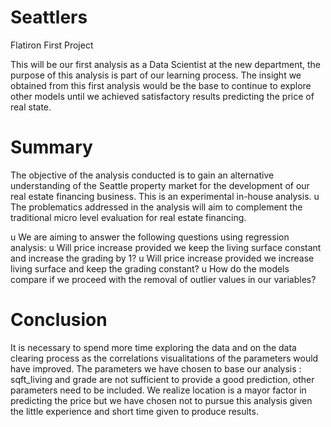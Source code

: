 # Seattlers
Flatiron First Project

This will be our first analysis as a Data Scientist at the new department, the purpose of this analysis is part of our learning process. The insight we obtained from this first analysis would be the base to continue to explore other models until we achieved satisfactory results predicting the price of real state.

# Summary

The objective of the analysis conducted is to gain an alternative understanding of the Seattle property
market for the development of our real estate financing business. This is an experimental in-house analysis.
u The problematics addressed in the analysis will aim to complement the traditional micro level evaluation for
real estate financing.

u We are aiming to answer the following questions using regression analysis:
u Will price increase provided we keep the living surface constant and increase the grading by 1?
u Will price increase provided we increase living surface and keep the grading constant?
u How do the models compare if we proceed with the removal of outlier values in our variables?




# Conclusion

It is necessary to spend more time exploring the data and on the data clearing process as the correlations visualitations of the parameters would have improved. The parameters we have chosen to base our analysis : sqft_living and grade are not sufficient to provide a good prediction, other parameters need to be included. 
We realize location is a mayor factor in predicting the price but we have chosen not to pursue this analysis given the little experience and short time given to produce results. 



